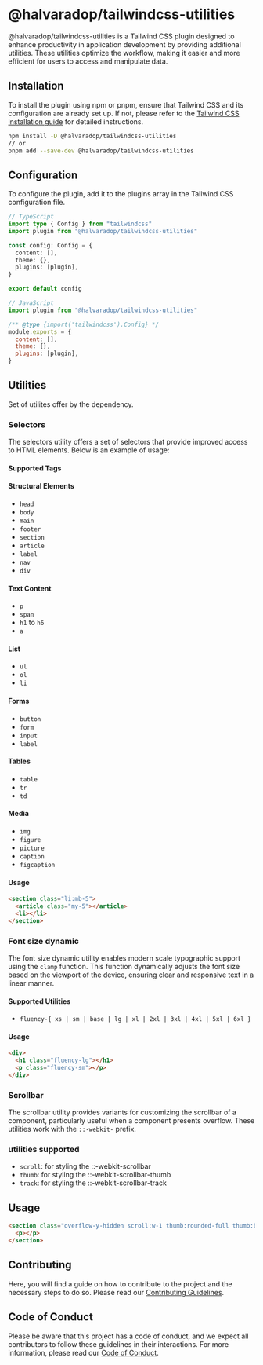 # @halvaradop/tailwindcss-utilities

@halvaradop/tailwindcss-utilities is a Tailwind CSS plugin designed to enhance productivity in application development by providing additional utilities. These utilities optimize the workflow, making it easier and more efficient for users to access and manipulate data.

## Installation

To install the plugin using npm or pnpm, ensure that Tailwind CSS and its configuration are already set up. If not, please refer to the [Tailwind CSS installation guide](https://tailwindcss.com/docs/installation) for detailed instructions.

```bash
npm install -D @halvaradop/tailwindcss-utilities
// or
pnpm add --save-dev @halvaradop/tailwindcss-utilities
```

## Configuration

To configure the plugin, add it to the plugins array in the Tailwind CSS configuration file.

```ts
// TypeScript
import type { Config } from "tailwindcss"
import plugin from "@halvaradop/tailwindcss-utilities"

const config: Config = {
  content: [],
  theme: {},
  plugins: [plugin],
}

export default config
```

```js
// JavaScript
import plugin from "@halvaradop/tailwindcss-utilities"

/** @type {import('tailwindcss').Config} */
module.exports = {
  content: [],
  theme: {},
  plugins: [plugin],
}
```

## Utilities

Set of utilites offer by the dependency.

### Selectors

The selectors utility offers a set of selectors that provide improved access to HTML elements. Below is an example of usage:

#### Supported Tags

#### Structural Elements

- `head`
- `body`
- `main`
- `footer`
- `section`
- `article`
- `label`
- `nav`
- `div`

#### Text Content

- `p`
- `span`
- `h1` to `h6`
- `a`

#### List

- `ul`
- `ol`
- `li`

#### Forms

- `button`
- `form`
- `input`
- `label`

#### Tables

- `table`
- `tr`
- `td`

#### Media

- `img`
- `figure`
- `picture`
- `caption`
- `figcaption`

#### Usage

```html
<section class="li:mb-5">
  <article class="my-5"></article>
  <li></li>
</section>
```

### Font size dynamic

The font size dynamic utility enables modern scale typographic support using the `clamp` function. This function dynamically adjusts the font size based on the viewport of the device, ensuring clear and responsive text in a linear manner.

#### Supported Utilities

- `fluency-{ xs | sm | base | lg | xl | 2xl | 3xl | 4xl | 5xl | 6xl }`

#### Usage

```html
<div>
  <h1 class="fluency-lg"></h1>
  <p class="fluency-sm"></p>
</div>
```

### Scrollbar

The scrollbar utility provides variants for customizing the scrollbar of a component, particularly useful when a component presents overflow. These utilities work with the `::-webkit-` prefix.

### utilities supported

- `scroll`: for styling the ::-webkit-scrollbar
- `thumb`: for styling the ::-webkit-scrollbar-thumb
- `track`: for styling the ::-webkit-scrollbar-track

## Usage

```html
<section class="overflow-y-hidden scroll:w-1 thumb:rounded-full thumb:bg-slate-400 track:my-1">
  <p></p>
</section>
```

## Contributing

Here, you will find a guide on how to contribute to the project and the necessary steps to do so. Please read our [Contributing Guidelines](https://github.com/halvaradop/.github/blob/master/.github/CONTRIBUTING.md).

## Code of Conduct

Please be aware that this project has a code of conduct, and we expect all contributors to follow these guidelines in their interactions. For more information, please read our [Code of Conduct](https://github.com/halvaradop/.github/blob/master/.github/CODE_OF_CONDUCT.md).
